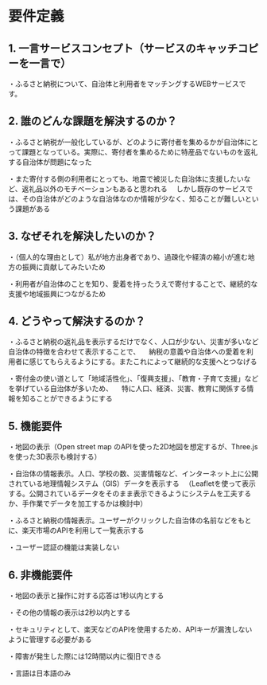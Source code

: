 # 要件定義

## 1. 一言サービスコンセプト（サービスのキャッチコピーを一言で）

・ふるさと納税について、自治体と利用者をマッチングするWEBサービスです。

    
## 2. 誰のどんな課題を解決するのか？

・ふるさと納税が一般化しているが、どのように寄付者を集めるかが自治体にとって課題となっている。実際に、寄付者を集めるために特産品でないものを返礼する自治体が問題になった

・また寄付する側の利用者にとっても、地震で被災した自治体に支援したいなど、返礼品以外のモチベーションもあると思われる
　しかし既存のサービスでは、その自治体がどのような自治体なのか情報が少なく、知ることが難しいという課題がある

    
## 3. なぜそれを解決したいのか？

・（個人的な理由として）私が地方出身者であり、過疎化や経済の縮小が進む地方の振興に貢献してみたいため

・利用者が自治体のことを知り、愛着を持ったうえで寄付することで、継続的な支援や地域振興につながるため


## 4. どうやって解決するのか？

・ふるさと納税の返礼品を表示するだけでなく、人口が少ない、災害が多いなど自治体の特徴を合わせて表示することで、
　納税の意義や自治体への愛着を利用者に感じてもらえるようにする。またこれによって継続的な支援へとつなげる
 
・寄付金の使い道として「地域活性化」、「復興支援」、「教育・子育て支援」などを挙げている自治体が多いため、
　特に人口、経済、災害、教育に関係する情報を知ることができるようにする

    
## 5. 機能要件
   
・地図の表示（Open street map のAPIを使った2D地図を想定するが、Three.jsを使った3D表示も検討する）

・自治体の情報表示。人口、学校の数、災害情報など、インターネット上に公開されている地理情報システム（GIS）データを表示する
　（Leafletを使って表示する。公開されているデータをそのまま表示できるようにシステムを工夫するか、手作業でデータを加工するかは検討中）
 
・ふるさと納税の情報表示。ユーザーがクリックした自治体の名前などをもとに、楽天市場のAPIを利用して一覧表示する

・ユーザー認証の機能は実装しない


## 6. 非機能要件

・地図の表示と操作に対する応答は1秒以内とする

・その他の情報の表示は2秒以内とする

・セキュリティとして、楽天などのAPIを使用するため、APIキーが漏洩しないように管理する必要がある

・障害が発生した際には12時間以内に復旧できる

・言語は日本語のみ
